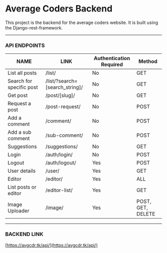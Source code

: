
# Average Coders Backend

This project is the backend for the average coders website. It is built using the Django-rest-framework.

---

### API ENDPOINTS

| NAME | LINK | Authentication Required | Method |
| --- | --- | --- | --- |
| List all posts | /list/ | No | GET |
| Search for specific post | /list/?search=[search_string]/ | No | GET |
| Get post | /post/[slug]/ | No | GET |
| Request a post | /post-request/ | No | POST |
| Add a comment | /comment/ | No | POST |
| Add a sub comment | /sub-comment/ | No | POST |
| Suggestions | /suggestions/ | No | GET |
| Login | /auth/login/ | No | POST |
| Logout | /auth/logout/ | Yes | POST |
| User details | /user/ | Yes | GET |
| Editor | /editor/ | Yes | ALL |
| List posts or editor | /editor-list/ | Yes | GET |
| Image Uploader | /image/ | Yes | POST, GET, DELETE|

---

### BACKEND LINK
[https://avgcdr.tk/api/](https://avgcdr.tk/api/)

